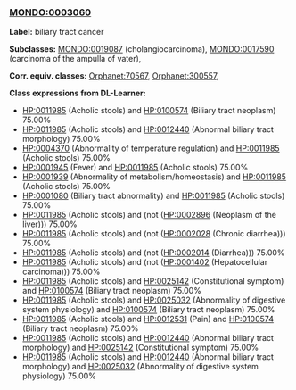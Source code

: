 
### [MONDO:0003060](http://purl.obolibrary.org/obo/MONDO_0003060)
**Label:** biliary tract cancer

**Subclasses:** [MONDO:0019087](http://purl.obolibrary.org/obo/MONDO_0019087) (cholangiocarcinoma), [MONDO:0017590](http://purl.obolibrary.org/obo/MONDO_0017590) (carcinoma of the ampulla of vater), 

**Corr. equiv. classes:** [Orphanet:70567](http://www.orpha.net/ORDO/Orphanet_70567), [Orphanet:300557](http://www.orpha.net/ORDO/Orphanet_300557), 

**Class expressions from DL-Learner:**

- [HP:0011985](http://purl.obolibrary.org/obo/HP_0011985) (Acholic stools) and [HP:0100574](http://purl.obolibrary.org/obo/HP_0100574) (Biliary tract neoplasm) 75.00%
- [HP:0011985](http://purl.obolibrary.org/obo/HP_0011985) (Acholic stools) and [HP:0012440](http://purl.obolibrary.org/obo/HP_0012440) (Abnormal biliary tract morphology) 75.00%
- [HP:0004370](http://purl.obolibrary.org/obo/HP_0004370) (Abnormality of temperature regulation) and [HP:0011985](http://purl.obolibrary.org/obo/HP_0011985) (Acholic stools) 75.00%
- [HP:0001945](http://purl.obolibrary.org/obo/HP_0001945) (Fever) and [HP:0011985](http://purl.obolibrary.org/obo/HP_0011985) (Acholic stools) 75.00%
- [HP:0001939](http://purl.obolibrary.org/obo/HP_0001939) (Abnormality of metabolism/homeostasis) and [HP:0011985](http://purl.obolibrary.org/obo/HP_0011985) (Acholic stools) 75.00%
- [HP:0001080](http://purl.obolibrary.org/obo/HP_0001080) (Biliary tract abnormality) and [HP:0011985](http://purl.obolibrary.org/obo/HP_0011985) (Acholic stools) 75.00%
- [HP:0011985](http://purl.obolibrary.org/obo/HP_0011985) (Acholic stools) and (not ([HP:0002896](http://purl.obolibrary.org/obo/HP_0002896) (Neoplasm of the liver))) 75.00%
- [HP:0011985](http://purl.obolibrary.org/obo/HP_0011985) (Acholic stools) and (not ([HP:0002028](http://purl.obolibrary.org/obo/HP_0002028) (Chronic diarrhea))) 75.00%
- [HP:0011985](http://purl.obolibrary.org/obo/HP_0011985) (Acholic stools) and (not ([HP:0002014](http://purl.obolibrary.org/obo/HP_0002014) (Diarrhea))) 75.00%
- [HP:0011985](http://purl.obolibrary.org/obo/HP_0011985) (Acholic stools) and (not ([HP:0001402](http://purl.obolibrary.org/obo/HP_0001402) (Hepatocellular carcinoma))) 75.00%
- [HP:0011985](http://purl.obolibrary.org/obo/HP_0011985) (Acholic stools) and [HP:0025142](http://purl.obolibrary.org/obo/HP_0025142) (Constitutional symptom) and [HP:0100574](http://purl.obolibrary.org/obo/HP_0100574) (Biliary tract neoplasm) 75.00%
- [HP:0011985](http://purl.obolibrary.org/obo/HP_0011985) (Acholic stools) and [HP:0025032](http://purl.obolibrary.org/obo/HP_0025032) (Abnormality of digestive system physiology) and [HP:0100574](http://purl.obolibrary.org/obo/HP_0100574) (Biliary tract neoplasm) 75.00%
- [HP:0011985](http://purl.obolibrary.org/obo/HP_0011985) (Acholic stools) and [HP:0012531](http://purl.obolibrary.org/obo/HP_0012531) (Pain) and [HP:0100574](http://purl.obolibrary.org/obo/HP_0100574) (Biliary tract neoplasm) 75.00%
- [HP:0011985](http://purl.obolibrary.org/obo/HP_0011985) (Acholic stools) and [HP:0012440](http://purl.obolibrary.org/obo/HP_0012440) (Abnormal biliary tract morphology) and [HP:0025142](http://purl.obolibrary.org/obo/HP_0025142) (Constitutional symptom) 75.00%
- [HP:0011985](http://purl.obolibrary.org/obo/HP_0011985) (Acholic stools) and [HP:0012440](http://purl.obolibrary.org/obo/HP_0012440) (Abnormal biliary tract morphology) and [HP:0025032](http://purl.obolibrary.org/obo/HP_0025032) (Abnormality of digestive system physiology) 75.00%


